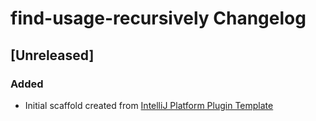 <!-- Keep a Changelog guide -> https://keepachangelog.com -->

# find-usage-recursively Changelog

## [Unreleased]
### Added
- Initial scaffold created from [IntelliJ Platform Plugin Template](https://github.com/JetBrains/intellij-platform-plugin-template)
